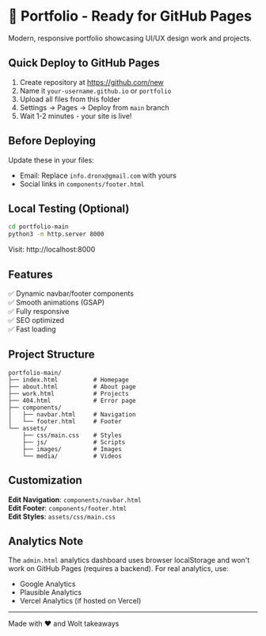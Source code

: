 # 🚀 Portfolio - Ready for GitHub Pages

Modern, responsive portfolio showcasing UI/UX design work and projects.

## Quick Deploy to GitHub Pages

1. Create repository at https://github.com/new
2. Name it `your-username.github.io` or `portfolio`
3. Upload all files from this folder
4. Settings → Pages → Deploy from `main` branch
5. Wait 1-2 minutes - your site is live!

## Before Deploying

Update these in your files:
- Email: Replace `info.dronx@gmail.com` with yours
- Social links in `components/footer.html`

## Local Testing (Optional)

```bash
cd portfolio-main
python3 -m http.server 8000
```

Visit: http://localhost:8000

## Features

✅ Dynamic navbar/footer components  
✅ Smooth animations (GSAP)  
✅ Fully responsive  
✅ SEO optimized  
✅ Fast loading  

## Project Structure

```
portfolio-main/
├── index.html          # Homepage
├── about.html          # About page  
├── work.html           # Projects
├── 404.html            # Error page
├── components/
│   ├── navbar.html     # Navigation
│   └── footer.html     # Footer
└── assets/
    ├── css/main.css    # Styles
    ├── js/             # Scripts
    ├── images/         # Images
    └── media/          # Videos
```

## Customization

**Edit Navigation**: `components/navbar.html`  
**Edit Footer**: `components/footer.html`  
**Edit Styles**: `assets/css/main.css`

## Analytics Note

The `admin.html` analytics dashboard uses browser localStorage and won't work on GitHub Pages (requires a backend). For real analytics, use:
- Google Analytics
- Plausible Analytics  
- Vercel Analytics (if hosted on Vercel)

---

Made with ❤️ and Wolt takeaways
